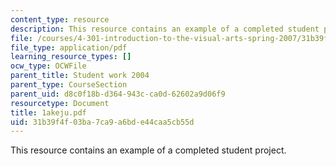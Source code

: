 ```yaml
---
content_type: resource
description: This resource contains an example of a completed student project.
file: /courses/4-301-introduction-to-the-visual-arts-spring-2007/31b39f4f03ba7ca9a6bde44caa5cb55d_1akeju.pdf
file_type: application/pdf
learning_resource_types: []
ocw_type: OCWFile
parent_title: Student work 2004
parent_type: CourseSection
parent_uid: d8c0f18b-d364-943c-ca0d-62602a9d06f9
resourcetype: Document
title: 1akeju.pdf
uid: 31b39f4f-03ba-7ca9-a6bd-e44caa5cb55d
---
```

This resource contains an example of a completed student project.

